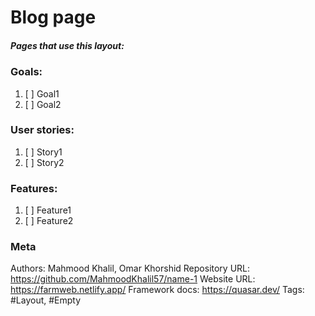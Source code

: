 # Blog page

##### Pages that use this layout: 

### Goals:
1. [ ] Goal1
2. [ ] Goal2

### User stories:
1. [ ] Story1
2. [ ] Story2


### Features:
1. [ ] Feature1
2. [ ] Feature2

### Meta
Authors: Mahmood Khalil, Omar Khorshid
Repository URL: https://github.com/MahmoodKhalil57/name-1
Website URL: https://farmweb.netlify.app/
Framework docs: https://quasar.dev/
Tags: #Layout, #Empty